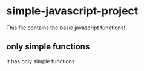 # simple-javascript-project

This file contains the basic javascript functions!

## only simple functions

It has only simple functions
